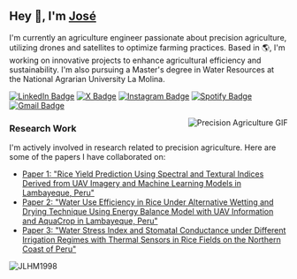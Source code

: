 <h2>Hey 👋, I'm <a href="https://www.linkedin.com/in/jlhm98/">José</a></h2>
<p>I'm currently an agriculture engineer passionate about precision agriculture, utilizing drones and satellites to optimize farming practices. Based in 🌎, I'm working on innovative projects to enhance agricultural efficiency and sustainability. I'm also pursuing a Master's degree in Water Resources at the National Agrarian University La Molina.</p>
<p><a href="https://www.linkedin.com/in/jlhm98/"><img src="https://img.shields.io/badge/-José-0077B5?style=flat-square&amp;labelColor=0077B5&amp;logo=LinkedIn&amp;link=https://www.linkedin.com/in/jlhm98/" alt="LinkedIn Badge"></a> 
<a href="https://x.com/Joselhm98"><img src="https://img.shields.io/badge/-@Joselhm98-1DA1F2?style=flat-square&amp;labelColor=1DA1F2&amp;logo=X&amp;link=https://x.com/Joselhm98" alt="X Badge"></a> 
<a href="https://www.instagram.com/jlhm98/"><img src="https://img.shields.io/badge/-@jlhm98-E4405F?style=flat-square&amp;labelColor=E4405F&amp;logo=Instagram&amp;link=https://www.instagram.com/jlhm98/" alt="Instagram Badge"></a> 
<a href="https://open.spotify.com/user/12169733138?si=868c6a92e4a8451f"><img src="https://img.shields.io/badge/-@jlhm98-1DB954?style=flat-square&amp;labelColor=1DB954&amp;logo=Spotify&amp;link=https://open.spotify.com/user/12169733138?si=868c6a92e4a8451f" alt="Spotify Badge"></a> 
<a href="mailto:joluhumu98@gmail.com"><img src="https://img.shields.io/badge/-joluhumu98@gmail.com-D14836?style=flat-square&amp;labelColor=D14836&amp;logo=Gmail&amp;link=mailto:joluhumu98@gmail.com" alt="Gmail Badge"></a></p>
<img align="right" src="https://media.giphy.com/media/3o7aD2saalBwwftBIY/giphy.gif" alt="Precision Agriculture GIF" />

<h3>Research Work</h3>
<p>I'm actively involved in research related to precision agriculture. Here are some of the papers I have collaborated on:</p>
<ul>
  <li><a href="https://www.mdpi.com/2072-4292/17/4/632">Paper 1: "Rice Yield Prediction Using Spectral and Textural Indices Derived from UAV Imagery and Machine Learning Models in Lambayeque, Peru"</a></li>
  <li><a href="https://www.mdpi.com/2072-4292/16/20/3882">Paper 2: "Water Use Efficiency in Rice Under Alternative Wetting and Drying Technique Using Energy Balance Model with UAV Information and AquaCrop in Lambayeque, Peru"</a></li>
  <li><a href="https://www.mdpi.com/2072-4292/16/5/796">Paper 3: "Water Stress Index and Stomatal Conductance under Different Irrigation Regimes with Thermal Sensors in Rice Fields on the Northern Coast of Peru"</a></li>
</ul>

<img src="https://github-readme-stats.vercel.app/api?username=JLHM1998&show_icons=true&count_private=true" alt="JLHM1998" />